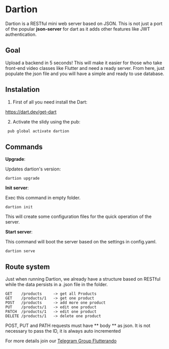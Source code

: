 # Dartion

Dartion is a RESTful mini web server based on JSON.
This is not just a port of the popular **json-server** for dart as it adds other features like JWT authentication.

## Goal

Upload a backend in 5 seconds!
This will make it easier for those who take front-end video classes like Flutter and need a ready server. From here, just populate the json file and you will have a simple and ready to use database.

## Instalation

1. First of all you need install the Dart:

https://dart.dev/get-dart

2. Activate the slidy using the pub:

```dart
 pub global activate dartion
```

## Commands

**Upgrade**:

Updates dartion's version:
```
dartion upgrade
```

**Init server**:

Exec this command in empty folder.
```
dartion init
```
This will create some configuration files for the quick operation of the server.

**Start server**:

This command will boot the server based on the settings in config.yaml.
```
dartion serve
```

## Route system

Just when running Dartion, we already have a structure based on RESTful while the data persists in a .json file in the folder.

```
GET    /products     -> get all Products
GET    /products/1   -> get one product
POST   /products     -> add more one product
PUT    /products/1   -> edit one product
PATCH  /products/1   -> edit one product
DELETE /products/1   -> delete one product
```

POST, PUT and PATH requests must have ** body ** as json. It is not necessary to pass the ID, it is always auto incremented




For more details join our [Telegram Group Flutterando](https://t.me/flutterando)